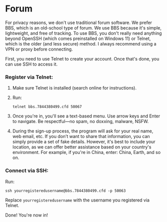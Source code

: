 # Forum

For privacy reasons, we don't use traditional forum software. We prefer BBS, which is an old-school type of forum. We use BBS because it's simple, lightweight, and free of tracking. To use BBS, you don't really need anything beyond OpenSSH (which comes preinstalled on Windows 11) or Telnet, which is the older (and less secure) method. I always recommend using a VPN or proxy before connecting.

First, you need to use Telnet to create your account. Once that's done, you can use SSH to access it.

### Register via Telnet:

1. Make sure Telnet is installed (search online for instructions).

2. Run:

   ```
   telnet bbs.7844380499.cfd 50067
   ```

3. Once you're in, you'll see a text-based menu. Use arrow keys and Enter to navigate. Be respectful—no spam, no doxxing, malware, NSFW.

4. During the sign-up process, the program will ask for your real name, web email, etc. If you don’t want to share that information, you can simply provide a set of fake details. However, it's best to include your location, as we can offer better assistance based on your country's environment. For example, if you're in China, enter: China, Earth, and so on.

### Connect via SSH:

Run:

```
ssh yourregisteredusername@bbs.7844380499.cfd -p 50063
```

Replace `yourregisteredusername` with the username you registered via Telnet.

Done! You're now in!
